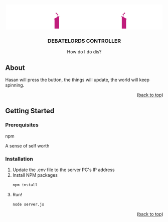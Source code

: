 <a id="readme-top"></a>

<!-- PROJECT LOGO -->
<br />
<div align="center">
  <a href="https://github.com/jaymepena/debatelords">
    <img src="public/images/debatelords-logo.svg" alt="Logo" width="500" height="80">
  </a>

<h3 align="center">DEBATELORDS CONTROLLER</h3>

  <p align="center">
    How do I do dis?
  </p>
</div>


<!-- ABOUT THE PROJECT -->
## About

Hasan will press the button, the things will update, the world will keep spinning.

<p align="right">(<a href="#readme-top">back to top</a>)</p>

<!-- GETTING STARTED -->
## Getting Started

### Prerequisites

npm

A sense of self worth

### Installation

1. Update the .env file to the server PC's IP address
2. Install NPM packages
   ```sh
   npm install
   ```
3. Run!
   ```sh
   node server.js
   ```

<p align="right">(<a href="#readme-top">back to top</a>)</p>
